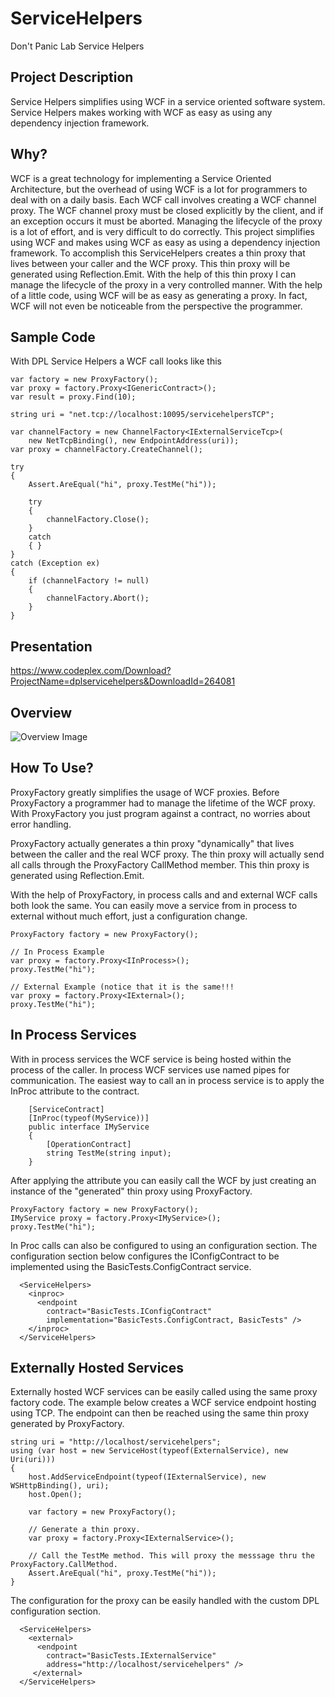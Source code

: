 # ServiceHelpers
Don't Panic Lab Service Helpers

## Project Description
Service Helpers simplifies using WCF in a service oriented software system. Service Helpers makes working with WCF as easy as using any dependency injection framework.

## Why?
WCF is a great technology for implementing a Service Oriented Architecture, but the overhead of using WCF is a lot for programmers to deal with on a daily basis. Each WCF call involves creating a WCF channel proxy. The WCF channel proxy must be closed explicitly by the client, and if an exception occurs it must be aborted. Managing the lifecycle of the proxy is a lot of effort, and is very difficult to do correctly. This project simplifies using WCF and makes using WCF as easy as using a dependency injection framework. To accomplish this ServiceHelpers creates a thin proxy that lives between your caller and the WCF proxy. This thin proxy will be generated using Reflection.Emit. With the help of this thin proxy I can manage the lifecycle of the proxy in a very controlled manner. With the help of a little code, using WCF will be as easy as generating a proxy. In fact, WCF will not even be noticeable from the perspective the programmer.

## Sample Code
With DPL Service Helpers a WCF call looks like this

```
var factory = new ProxyFactory();
var proxy = factory.Proxy<IGenericContract>();
var result = proxy.Find(10);
```

```
string uri = "net.tcp://localhost:10095/servicehelpersTCP";

var channelFactory = new ChannelFactory<IExternalServiceTcp>(
	new NetTcpBinding(), new EndpointAddress(uri));
var proxy = channelFactory.CreateChannel();

try
{
	Assert.AreEqual("hi", proxy.TestMe("hi"));

	try
	{
		channelFactory.Close();
	}
	catch
	{ }
}
catch (Exception ex)
{
	if (channelFactory != null)
	{
		channelFactory.Abort();
	}
}
```

## Presentation
https://www.codeplex.com/Download?ProjectName=dplservicehelpers&DownloadId=264081

## Overview
![Overview Image](http://download-codeplex.sec.s-msft.com/Download?ProjectName=dplservicehelpers&DownloadId=264082)

## How To Use?

ProxyFactory greatly simplifies the usage of WCF proxies. Before ProxyFactory a programmer had to manage the lifetime of the WCF proxy. With ProxyFactory you just program against a contract, no worries about error handling.

ProxyFactory actually generates a thin proxy "dynamically" that lives between the caller and the real WCF proxy. The thin proxy will actually send all calls through the ProxyFactory CallMethod member. This thin proxy is generated using Reflection.Emit.

With the help of ProxyFactory, in process calls and and external WCF calls both look the same. You can easily move a service from in process to external without much effort, just a configuration change.

```
ProxyFactory factory = new ProxyFactory();

// In Process Example
var proxy = factory.Proxy<IInProcess>();
proxy.TestMe("hi");

// External Example (notice that it is the same!!!
var proxy = factory.Proxy<IExternal>();
proxy.TestMe("hi");
```

## In Process Services

With in process services the WCF service is being hosted within the process of the caller. In process WCF services use named pipes for communication. The easiest way to call an in process service is to apply the InProc attribute to the contract.

```
    [ServiceContract]
    [InProc(typeof(MyService))]
    public interface IMyService
    {
        [OperationContract]
        string TestMe(string input);
    }
```

After applying the attribute you can easily call the WCF by just creating an instance of the "generated" thin proxy using ProxyFactory.

```
ProxyFactory factory = new ProxyFactory();
IMyService proxy = factory.Proxy<IMyService>();
proxy.TestMe("hi");
```

In Proc calls can also be configured to using an configuration section. The configuration section below configures the IConfigContract to be implemented using the BasicTests.ConfigContract service.

```
  <ServiceHelpers>
    <inproc>
      <endpoint
        contract="BasicTests.IConfigContract"
        implementation="BasicTests.ConfigContract, BasicTests" />              
    </inproc>
  </ServiceHelpers>
```

## Externally Hosted Services

Externally hosted WCF services can be easily called using the same proxy factory code. The example below creates a WCF service endpoint hosting using TCP. The endpoint can then be reached using the same thin proxy generated by ProxyFactory.

```
string uri = "http://localhost/servicehelpers";
using (var host = new ServiceHost(typeof(ExternalService), new Uri(uri)))
{
    host.AddServiceEndpoint(typeof(IExternalService), new WSHttpBinding(), uri);
    host.Open();

    var factory = new ProxyFactory();

    // Generate a thin proxy.
    var proxy = factory.Proxy<IExternalService>();

    // Call the TestMe method. This will proxy the messsage thru the ProxyFactory.CallMethod.
    Assert.AreEqual("hi", proxy.TestMe("hi"));
}
```
The configuration for the proxy can be easily handled with the custom DPL configuration section.

```
  <ServiceHelpers>
    <external>
      <endpoint
        contract="BasicTests.IExternalService"
        address="http://localhost/servicehelpers" />     
     </external>
  </ServiceHelpers>
```







